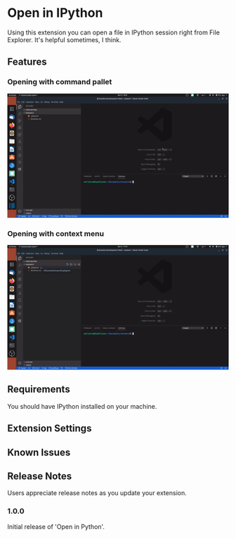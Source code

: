 # Open in IPython

Using this extension you can open a file in IPython session right from File Explorer. It's helpful sometimes, I think.

## Features

### Opening with command pallet

![Open with command pallet demo](data/open-command-pallet.gif)

### Opening with context menu

![Open with context menu demo](data/open-context-menu.gif)

## Requirements

You should have IPython installed on your machine.

## Extension Settings

## Known Issues

## Release Notes

Users appreciate release notes as you update your extension.

### 1.0.0

Initial release of 'Open in Python'.